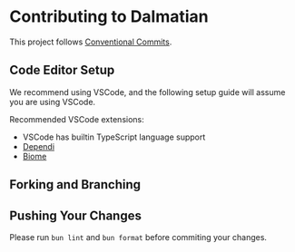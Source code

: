 # Contributing to Dalmatian

This project follows [Conventional Commits](https://www.conventionalcommits.org/en/v1.0.0/).

## Code Editor Setup

We recommend using VSCode, and the following setup guide will assume you are using VSCode.

Recommended VSCode extensions:

- VSCode has builtin TypeScript language support
- [Dependi](https://marketplace.visualstudio.com/items?itemName=fill-labs.dependi)
- [Biome](https://marketplace.visualstudio.com/items?itemName=biomejs.biome)

## Forking and Branching

## Pushing Your Changes

Please run `bun lint` and `bun format` before commiting your changes.
